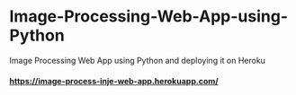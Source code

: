# Image-Processing-Web-App-using-Python
Image Processing Web App using Python and deploying it on Heroku

#### https://image-process-inje-web-app.herokuapp.com/
